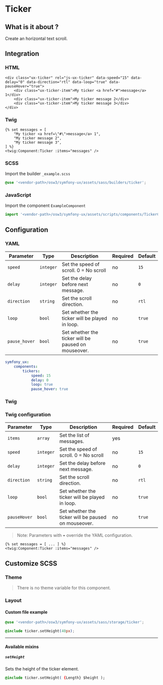 # Ticker



## What is it about ?

Create an horizontal text scroll.



## Integration

<!-- tabs:start -->
### **HTML**

```twig
<div class="ux-ticker" rel="js-ux-ticker" data-speed="15" data-delay="0" data-direction="rtl" data-loop="true" data-pauseHover="true">
    <div class="ux-ticker-item">My ticker <a href="#">message</a> 1</div>
    <div class="ux-ticker-item">My ticker message 2</div>
    <div class="ux-ticker-item">My ticker message 3</div>
</div>
``` 

### **Twig**

```twig
{% set messages = [
    "My ticker <a href=\"#\">message</a> 1",
    "My ticker message 2",
    "My ticker message 3",
] %}
<twig:Component:Ticker :items="messages" />
``` 

### **SCSS**

Import the builder `_example.scss`

```css 
@use '<vendor-path>/osw3/symfony-ux/assets/sass/builders/ticker';
```

### **JavaScript**

Import the component `ExampleComponent`

```js
import '<vendor-path>/osw3/symfony-ux/assets/scripts/components/TickerComponent';
```
<!-- tabs:end -->



## Configuration

<!-- tabs:start -->
### **YAML**

| Parameter | Type | Description | Required | Default |
|-|-|-|-|-|
| `speed` | `integer` | Set the speed of scroll. 0 = No scroll | no | `15` |
| `delay` | `integer` | Set the delay before next message. | no | `0` |
| `direction` | `string` | Set the scroll direction. | no | `rtl` |
| `loop` | `bool` | Set whether the ticker will be played in loop. | no | `true` |
| `pause_hover` | `bool` | Set whether the ticker will be paused on mouseover. | no | `true` |

```yaml
symfony_ux:
    components:
        tickers:
            speed: 15
            delay: 0
            loop: true
            pause_hover: true
```

### **Twig**

### Twig configuration

| Parameter | Type | Description | Required | Default |
|-|-|-|-|-|
| `items` | `array` | Set the list of messages. | yes |  |
| `speed` | `integer` | Set the speed of scroll. 0 = No scroll | no | `15` |
| `delay` | `integer` | Set the delay before next message. | no | `0` |
| `direction` | `string` | Set the scroll direction. | no | `rtl` |
| `loop` | `bool` | Set whether the ticker will be played in loop. | no | `true` |
| `pauseHover` | `bool` | Set whether the ticker will be paused on mouseover. | no | `true` |


> Note: Parameters with • override the YAML configuration.

```twig 
{% set messages = [ ... ] %}
<twig:Component:Ticker :items="messages" />
```
<!-- tabs:end -->




## Customize SCSS

<!-- tabs:start -->

### **Theme**

> There is no theme variable for this component.

### **Layout**

#### Custom file example

```css 
@use '<vendor-path>/osw3/symfony-ux/assets/sass/storage/ticker';

@include ticker.setHeight(40px);
```

<hr>

#### Available mixins

##### `setHeight`

Sets the height of the ticker element.

```css 
@include ticker.setHeight( {Length} $height );
```
<!-- tabs:end -->
